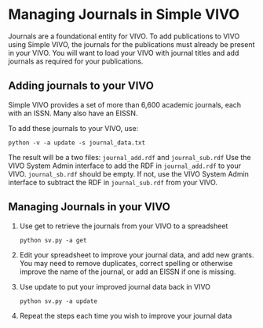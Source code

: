 # Managing Journals in Simple VIVO

Journals are a foundational entity for VIVO.  To add publications to VIVO using Simple VIVO, the journals for the
publications must already be present in your VIVO.  You will want to load your VIVO with journal titles and add
journals as required for your publications.

## Adding journals to your VIVO

Simple VIVO provides a set of more than 6,600 academic journals, each with an ISSN.  Many also have an EISSN.

To add these journals to your VIVO, use:

    python -v -a update -s journal_data.txt
    
The result will be a two files:  `journal_add.rdf` and `journal_sub.rdf`  Use the VIVO System Admin interface to add 
the RDF in `journal_add.rdf` to your VIVO.  `journal_sb.rdf` should be empty.  If not, use the VIVO System Admin 
interface to subtract the RDF in `journal_sub.rdf` from your VIVO.

## Managing Journals in your VIVO

1. Use get to retrieve the journals from your VIVO to a spreadsheet

    `python sv.py -a get`
    
1. Edit your spreadsheet to improve your journal data, and add new grants.  You may need to remove duplicates, correct
spelling or otherwise improve the name of the journal, or add an EISSN if one is missing.

1. Use update to put your improved journal data back in VIVO

    `python sv.py -a update`
    
1. Repeat the steps each time you wish to improve your journal data